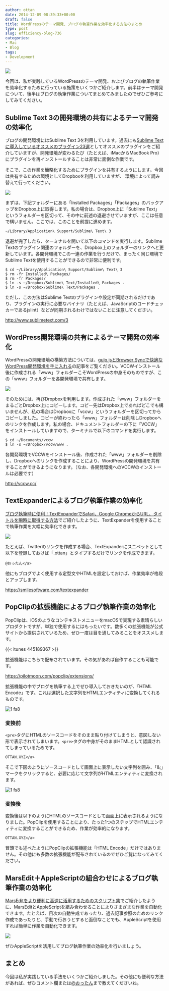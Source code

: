 ```yaml
---
author: ottan
date: 2014-12-09 08:39:33+00:00
draft: false
title: WordPressのテーマ開発、ブログの執筆作業を効率化する方法のまとめ
type: post
slug: efficiency-blog-736
categories:
- Mac
- Blog
tags:
- Development
---
```


![](/uploads/2014/12/141203-547ecbe329ea3.jpg)






今回は、私が実践しているWordPressのテーマ開発、およびブログの執筆作業を効率化するために行っている施策をいくつかご紹介します。前半はテーマ開発について、後半はブログの執筆作業についてまとめてみましたのでぜひご参考にしてみてください。





## Sublime Text 3の開発環境の共有によるテーマ開発の効率化





ブログの開発環境にはSublime Text 3を利用しています。過去にも[Sublime Textに導入しているオススメのプラグイン23選](/sublime-text-plugin-321/)としてオススメのプラグインをご紹介していますが、開発環境が変わるたび（たとえば、iMacからMacBook Pro）にプラグインを再インストールすることは非常に面倒な作業です。





そこで、この作業を簡略化するためにプラグインを共有するようにします。今回は共有するための環境としてDropboxを利用していますが、
環境によって読み替えて行ってください。





![](/uploads/2014/12/141203-547ed23343ec4.png)






まずは、下記フォルダーにある「Installed Packages」「Packages」のバックアップをDropbox上に取得します。私の場合は、Dropbox上に「Sublime Text」というフォルダーを区切って、その中に前述の退避させていますが、ここは任意で構いません。ここでは、このことを前提に進めます。




    
    ~/Library/Application\ Support/Sublime\ Text\ 3
    





退避が完了したら、ターミナルを開いて以下のコマンドを実行します。Sublime Textのプラグイン関連のフォルダーを、Dropbox上のフォルダーのリンクへと更新しています。各開発環境でこの一連の作業を行うだけで、まったく同じ環境でSublime Textを使用することができるので非常に便利です。




    
    $ cd ~/Library/Application\ Support/Sublime\ Text\ 3
    $ rm -fr Installed\ Packages/
    $ rm -fr Packages/
    $ ln -s ~/Dropbox/Sublime\ Text/Installed\ Packages .
    $ ln -s ~/Dropbox/Sublime\ Text/Packages .
    





ただし、この方法はSublime Textのプラグインや設定が同期されるだけであり、プラグインの実行に必要なバイナリ（たとえば、JavaScriptのコードチェッカーであるjslint）などが同期されるわけではないことに注意してください。



http://www.sublimetext.com/3



## WordPress開発環境の共有によるテーマ開発の効率化





WordPressの開発環境の構築方法については、[gulp.jsとBrowser Syncで快適なWordPress開発環境を手に入れる](/gulp-browser-sync-476/)の記事をご覧ください。VCCWインストール後に作成される「www」フォルダーこそWordPressの中身そのものですが、この「www」フォルダーを各開発環境で共有します。





![](/uploads/2014/12/141203-547ed230e1e02.png)






そのためには、再びDropboxを利用します。作成された「www」フォルダーをまるごとDropbox上にコピーします。コピー先はDropbox上であればどこでも構いませんが、私の場合はDropboxに「vccw」というフォルダーを区切ってからコピーしました。コピーが終わったら「www」フォルダーは削除しDropboxへのリンクを作成します。私の場合、ドキュメントフォルダーの下に「VCCW」をインストールしていますので、ターミナルで以下のコマンドを実行します。




    
    $ cd ~/Documents/vccw
    $ ln -s ~/Dropbox/vccw/www .





各開発環境でVCCWをインストール後、作成された「www」フォルダーを削除し、Dropboxへのリンクを作成することにより、WordPressの開発環境を共有することができるようになります。（なお、各開発環境へのVCCWのインストールは必要です）



http://vccw.cc/



## TextExpanderによるブログ執筆作業の効率化





[ブログ執筆時に便利！TextExpanderでSafari、Google ChromeからURL、タイトルを瞬時に取得する方法](/textexpander-safari-googlechrome-730/)でご紹介したように、TextExpanderを使用することで執筆作業を大幅に効率化できます。





![](/uploads/2014/12/141203-547ed23707e07.png)






たとえば、Twitterのリンクを作成する場合、TextExpanderにスニペットとして以下を登録しておけば「.ottan」とタイプするだけでリンクを作成できます。




    
    @おったん</a>





他にもブログでよく使用する定型文やHTMLを設定しておけば、作業効率が格段とアップします。



https://smilesoftware.com/textexpander



## PopClipの拡張機能によるブログ執筆作業の効率化





PopClipは、iOSのようなコンテキストメニューをmacOSで実現する素晴らしいプロダクトですが、単独で使用するにはもったいです。数多くの拡張機能が公式サイトから提供されているため、ぜひ一度は目を通してみることをオススメします。



{{< itunes 445189367 >}}



拡張機能はこちらで配布されています。その気があれば自作することも可能です。



https://pilotmoon.com/popclip/extensions/



拡張機能の中でブログを執筆する上でぜひ導入しておきたいのが、「HTML Encode」です。これは選択した文字列をHTMLエンティティに変換してくれるものです。



![1 fs8](/images/2014/12/141203-547f06296e13d.png)




### 変換前





`<pre>`タグにHTMLのソースコードをそのまま貼り付けてしまうと、意図しない形で表示されてしまいます。`<pre>`タグの中身がそのままHTMLとして認識されてしまっているためです。




    
    OTTAN.XYZ</a>





そこで下図のようにソースコードとして画面上に表示したい文字列を囲み、「&;」マークをクリックすると、必要に応じて文字列がHTMLエンティティに変換されます。



![1 fs8](/images/2014/12/141206-5482bd8bbf745.png)




### 変換後





変換後は以下のようにHTMLのソースコードとして画面上に表示されるようになりました。PopClipを使用することにより、たった1つのステップでHTMLエンティティに変換することができるため、作業が効率的になります。




    
    OTTAN.XYZ</a>





冒頭でも述べたようにPopClipの拡張機能は「HTML Encode」だけではありません。その他にも多数の拡張機能が配布されているのでぜひご覧になってみてください。





## MarsEdit＋AppleScriptの組合わせによるブログ執筆作業の効率化





[MarsEditをより便利に高速に活用するためのスクリプト集](/marsedit-script-619/)でご紹介したように、MarsEditとAppleScriptを組み合わせることによりさまざまな作業を自動化できます。たとえば、目次の自動生成であったり、過去記事参照のためのリンク作成であったりと、手動で行おうとすると面倒なことでも、AppleScriptを使用すれば簡単に作業を自動化できます。





![](/uploads/2014/12/141208-548556b1041cb.png)






ぜひAppleScriptを活用してブログ執筆作業の効率化を行いましょう。





## まとめ





今回は私が実践している手法をいくつかご紹介しました。その他にも便利な方法があれば、ぜひコメント欄または[@おったん](https://twitter.com/ottanxyz)まで教えてくださいね。
